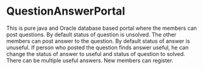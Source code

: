 # QuestionAnswerPortal
This is pure java and Oracle database based portal where the members can post questions.
By default status of question is unsolved.
The other members can post answer to the question.
By default status of answer is unuseful.
If person who posted the question finds answer useful, he can change the status of answer to useful and status of question to solved.
There can be multiple useful answers.
New members can register.
